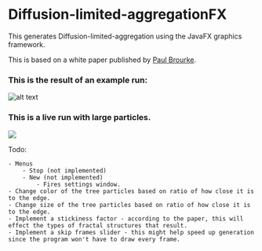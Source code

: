 # Diffusion-limited-aggregationFX
This generates Diffusion-limited-aggregation using the JavaFX graphics framework.

This is based on a white paper published by [Paul Brourke](http://paulbourke.net/fractals/dla/).

### This is the result of an example run:

![alt text](https://i.imgur.com/siDTEys.png "Example Run")

### This is a live run with large particles.

<img src="/art/dla2.gif?raw=true">

Todo:

	- Menus
		- Stop (not implemented)
		- New (not implemented)
			- Fires settings window.
	- Change color of the tree particles based on ratio of how close it is to the edge.
	- Change size of the tree particles based on ratio of how close it is to the edge.
	- Implement a stickiness factor - according to the paper, this will effect the types of fractal structures that result.
	- Implement a skip frames slider - this might help speed up generation since the program won't have to draw every frame.
